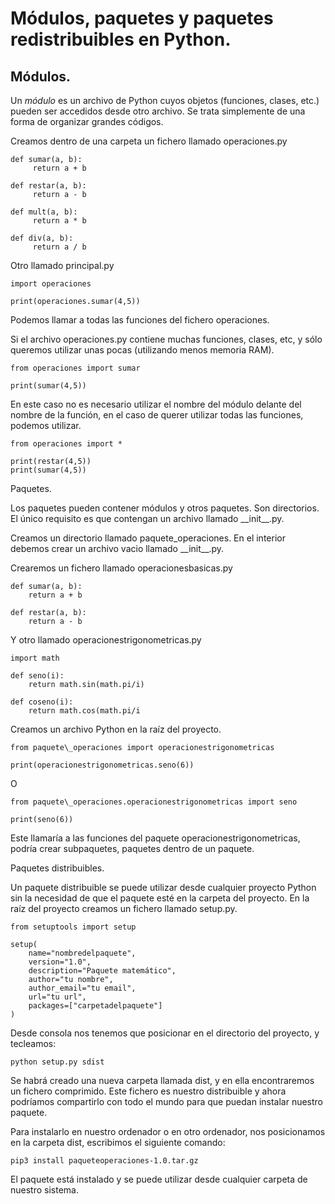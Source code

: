 

# Módulos, paquetes y paquetes redistribuibles en Python.

## Módulos.

Un _módulo_ es un archivo de Python cuyos objetos (funciones, clases, etc.) pueden ser accedidos desde otro archivo. Se trata simplemente de una forma de organizar grandes códigos.

Creamos dentro de una carpeta un fichero llamado operaciones.py
```
def sumar(a, b):
     return a + b

def restar(a, b):
     return a - b

def mult(a, b):
     return a * b

def div(a, b):
     return a / b
```
Otro llamado principal.py
```
import operaciones

print(operaciones.sumar(4,5))
```
Podemos llamar a todas las funciones del fichero operaciones.

Si el archivo operaciones.py contiene muchas funciones, clases, etc, y sólo queremos utilizar unas pocas (utilizando menos memoria RAM).
```
from operaciones import sumar

print(sumar(4,5))
```
En este caso no es necesario utilizar el nombre del módulo delante del nombre de la función, en el caso de querer utilizar todas las funciones, podemos utilizar.
```
from operaciones import *

print(restar(4,5))
print(sumar(4,5))
```
Paquetes.

Los paquetes pueden contener módulos y otros paquetes. Son directorios. El único requisito es que contengan un archivo llamado \_\_init\_\_.py.

Creamos un directorio llamado paquete\_operaciones. En el interior debemos crear un archivo vacio llamado \_\_init\_\_.py.

Crearemos un fichero llamado operacionesbasicas.py
```
def sumar(a, b):
    return a + b

def restar(a, b):
    return a - b
```
Y otro llamado operacionestrigonometricas.py
```
import math

def seno(i):
    return math.sin(math.pi/i)

def coseno(i):
    return math.cos(math.pi/i
```
Creamos un archivo Python en la raíz del proyecto.
```
from paquete\_operaciones import operacionestrigonometricas

print(operacionestrigonometricas.seno(6))
```
O
```
from paquete\_operaciones.operacionestrigonometricas import seno

print(seno(6))
```
Este llamaría a las funciones del paquete operacionestrigonometricas, podría crear subpaquetes, paquetes dentro de un paquete.

Paquetes distribuibles.

Un paquete distribuible se puede utilizar desde cualquier proyecto Python sin la necesidad de que el paquete esté en la carpeta del proyecto. En la raíz del proyecto creamos un fichero llamado setup.py.


```
from setuptools import setup

setup(
    name="nombredelpaquete",
    version="1.0",
    description="Paquete matemático",
    author="tu nombre",
    author_email="tu email",
    url="tu url",
    packages=["carpetadelpaquete"]
)
```

Desde consola nos tenemos que posicionar en el directorio del proyecto, y tecleamos:
```
python setup.py sdist
```
Se habrá creado una nueva carpeta llamada dist, y en ella encontraremos un fichero comprimido. Este fichero es nuestro distribuible y ahora podríamos compartirlo con todo el mundo para que puedan instalar nuestro paquete.

Para instalarlo en nuestro ordenador o en otro ordenador, nos posicionamos en la carpeta dist, escribimos el siguiente comando:
```
pip3 install paqueteoperaciones-1.0.tar.gz
```
El paquete está instalado y se puede utilizar desde cualquier carpeta de nuestro sistema.
